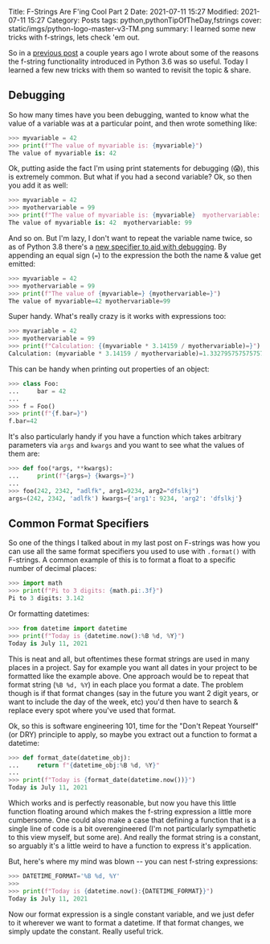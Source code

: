 Title: F-Strings Are F'ing Cool Part 2
Date: 2021-07-11 15:27
Modified: 2021-07-11 15:27
Category: Posts
tags: python,pythonTipOfTheDay,fstrings
cover: static/imgs/python-logo-master-v3-TM.png
summary: I learned some new tricks with f-strings, lets check 'em out.

So in a
[previous post]({filename}/ptotd-fstrings-are-fing-cool.md)
a couple years ago I wrote about some of the reasons the f-string functionality
introduced in Python 3.6 was so useful.  Today I learned a few new tricks with
them so wanted to revisit the topic & share.

## Debugging

So how many times have you been debugging, wanted to know what the value of a
variable was at a particular point, and then wrote something like:

```python
>>> myvariable = 42
>>> print(f"The value of myvariable is: {myvariable}")
The value of myvariable is: 42
```

Ok, putting aside the fact I'm using print statements for debugging (😱), this is extremely common.
But what if you had a second variable?  Ok, so then you add it as well:

```python
>>> myvariable = 42
>>> myothervariable = 99
>>> print(f"The value of myvariable is: {myvariable}  myothervariable: {myothervariable}")
The value of myvariable is: 42  myothervariable: 99
```

And so on.  But I'm lazy, I don't want to repeat the variable name twice, so as
of Python 3.8 there's a
[new specifier to aid with debugging](https://docs.python.org/3/whatsnew/3.8.html#f-strings-support-for-self-documenting-expressions-and-debugging).
By appending an equal sign (`=`) to the expression the both the name & value get
emitted:

```python
>>> myvariable = 42
>>> myothervariable = 99
>>> print(f"The value of {myvariable=} {myothervariable=}")
The value of myvariable=42 myothervariable=99
```

Super handy.  What's really crazy is it works with expressions too:

```python
>>> myvariable = 42
>>> myothervariable = 99
>>> print(f"Calculation: {(myvariable * 3.14159 / myothervariable)=}")
Calculation: (myvariable * 3.14159 / myothervariable)=1.3327957575757574
```

This can be handy when printing out properties of an object:

```python
>>> class Foo:
...     bar = 42
...
>>> f = Foo()
>>> print(f"{f.bar=}")
f.bar=42
```

It's also particularly handy if you have a function which takes arbitrary parameters
via `args` and `kwargs` and you want to see what the values of them are:

```python
>>> def foo(*args, **kwargs):
...     print(f"{args=} {kwargs=}")
...
>>> foo(242, 2342, "adlfk", arg1=9234, arg2="dfslkj")
args=(242, 2342, 'adlfk') kwargs={'arg1': 9234, 'arg2': 'dfslkj'}
```

## Common Format Specifiers

So one of the things I talked about in my last post on F-strings was how you can use
all the same format specifiers you used to use with `.format()` with F-strings.  A
common example of this is to format a float to a specific number of decimal places:

```python
>>> import math
>>> print(f"Pi to 3 digits: {math.pi:.3f}")
Pi to 3 digits: 3.142
```

Or formatting datetimes:

```python
>>> from datetime import datetime
>>> print(f"Today is {datetime.now():%B %d, %Y}")
Today is July 11, 2021
```

This is neat and all, but oftentimes these format strings are used in many
places in a project.  Say for example you want all dates in your project to be
formatted like the example above.  One approach would be to repeat that format
string (`%B %d, %Y`) in each place you format a date.  The problem though is
if that format changes (say in the future you want 2 digit years, or want to
include the day of the week, etc) you'd then have to search & replace every
spot where you've used that format.

Ok, so this is software engineering 101, time for the "Don't Repeat Yourself"
(or DRY) principle to apply, so maybe you extract out a function to format a
datetime:

```python
>>> def format_date(datetime_obj):
...     return f"{datetime_obj:%B %d, %Y}"
...
>>> print(f"Today is {format_date(datetime.now())}")
Today is July 11, 2021
```

Which works and is perfectly reasonable, but now you have this little function
floating around which makes the f-string expression a little more cumbersome.
One could also make a case that defining a function that is a single line of
code is a bit overengineered (I'm not particularly sympathetic to this view
myself, but some are). And really the format string is a constant, so arguably
it's a little weird to have a function to express it's application.

But, here's where my mind was blown -- you can nest f-string expressions:

```python
>>> DATETIME_FORMAT='%B %d, %Y'
>>>
>>> print(f"Today is {datetime.now():{DATETIME_FORMAT}}")
Today is July 11, 2021
```

Now our format expression is a single constant variable, and we just defer to
it wherever we want to format a datetime.  If that format changes, we simply
update the constant.  Really useful trick.
